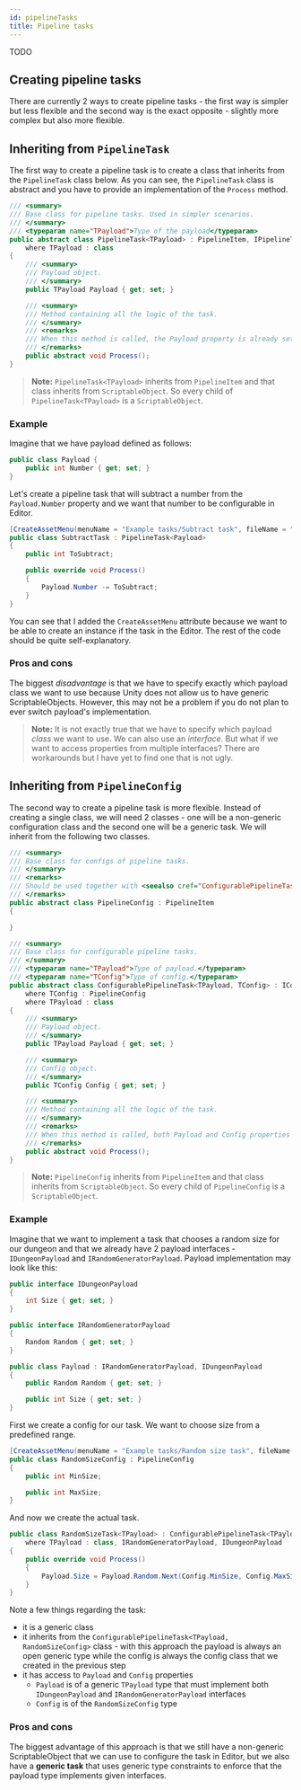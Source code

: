 ```yaml
---
id: pipelineTasks
title: Pipeline tasks
---
```


TODO

## Creating pipeline tasks
There are currently 2 ways to create pipeline tasks - the first way is simpler but less flexible and the second way is the exact opposite - slightly more complex but also more flexible.

## Inheriting from `PipelineTask`

The first way to create a pipeline task is to create a class that inherits from the `PipelineTask` class below. As you can see, the `PipelineTask` class is abstract and you have to provide an implementation of the `Process` method.

```csharp
/// <summary>
/// Base class for pipeline tasks. Used in simpler scenarios.
/// </summary>
/// <typeparam name="TPayload">Type of the payload</typeparam>
public abstract class PipelineTask<TPayload> : PipelineItem, IPipelineTask<TPayload> 
    where TPayload : class
{
    /// <summary>
    /// Payload object.
    /// </summary>
    public TPayload Payload { get; set; }

    /// <summary>
    /// Method containing all the logic of the task.
    /// </summary>
    /// <remarks>
    /// When this method is called, the Payload property is already set.
    /// </remarks>
    public abstract void Process();
}
```

> **Note:** `PipelineTask<TPayload>` inherits from `PipelineItem` and that class inherits from `ScriptableObject`. So every child of `PipelineTask<TPayload>` is a `ScriptableObject`.

### Example

Imagine that we have payload defined as follows:

```csharp
public class Payload {
    public int Number { get; set; }
}
```

Let's create a pipeline task that will subtract a number from the `Payload.Number` property and we want that number to be configurable in Editor.

```csharp
[CreateAssetMenu(menuName = "Example tasks/Subtract task", fileName = "SubtractTask")]
public class SubtractTask : PipelineTask<Payload>
{
    public int ToSubtract;

    public override void Process()
    {
        Payload.Number -= ToSubtract;
    }
}
```

You can see that I added the `CreateAssetMenu` attribute because we want to be able to create an instance if the task in the Editor. The rest of the code should be quite self-explanatory.

### Pros and cons

The biggest *disadvantage* is that we have to specify exactly which payload class we want to use because Unity does not allow us to have generic ScriptableObjects. However, this may not be a problem if you do not plan to ever switch payload's implementation.

> **Note:** It is not exactly true that we have to specify which payload *class* we want to use. We can also use an *interface*. But what if we want to access properties from multiple interfaces? There are workarounds but I have yet to find one that is not ugly.

## Inheriting from `PipelineConfig`

The second way to create a pipeline task is more flexible. Instead of creating a single class, we will need 2 classes - one will be a non-generic configuration class and the second one will be a generic task. We will inherit from the following two classes.

```csharp
/// <summary>
/// Base class for configs of pipeline tasks.
/// </summary>
/// <remarks>
/// Should be used together with <seealso cref="ConfigurablePipelineTask{TPayload,TConfig}"/>.
/// </remarks>
public abstract class PipelineConfig : PipelineItem
{

}
```

```csharp
/// <summary>
/// Base class for configurable pipeline tasks.
/// </summary>
/// <typeparam name="TPayload">Type of payload.</typeparam>
/// <typeparam name="TConfig">Type of config.</typeparam>
public abstract class ConfigurablePipelineTask<TPayload, TConfig> : IConfigurablePipelineTask<TPayload, TConfig> 
    where TConfig : PipelineConfig 
    where TPayload : class
{
    /// <summary>
    /// Payload object.
    /// </summary>
    public TPayload Payload { get; set; }

    /// <summary>
    /// Config object.
    /// </summary>
    public TConfig Config { get; set; }

    /// <summary>
    /// Method containing all the logic of the task.
    /// </summary>
    /// <remarks>
    /// When this method is called, both Payload and Config properties are already set.
    /// </remarks>
    public abstract void Process();
}
```

> **Note:** `PipelineConfig` inherits from `PipelineItem` and that class inherits from `ScriptableObject`. So every child of `PipelineConfig` is a `ScriptableObject`.

### Example

Imagine that we want to implement a task that chooses a random size for our dungeon and that we already have 2 payload interfaces - `IDungeonPayload` and `IRandomGeneratorPayload`. Payload implementation may look like this:

```csharp
public interface IDungeonPayload
{
    int Size { get; set; }
}

public interface IRandomGeneratorPayload
{
    Random Random { get; set; }
}

public class Payload : IRandomGeneratorPayload, IDungeonPayload
{
    public Random Random { get; set; }

    public int Size { get; set; }
}
```

First we create a config for our task. We want to choose size from a predefined range.

```csharp
[CreateAssetMenu(menuName = "Example tasks/Random size task", fileName = "RandomSizeTask")]
public class RandomSizeConfig : PipelineConfig
{
    public int MinSize;

    public int MaxSize;
}
```

And now we create the actual task.

```csharp
public class RandomSizeTask<TPayload> : ConfigurablePipelineTask<TPayload, RandomSizeConfig> 
    where TPayload : class, IRandomGeneratorPayload, IDungeonPayload
{
    public override void Process()
    {
        Payload.Size = Payload.Random.Next(Config.MinSize, Config.MaxSize);
    }
}
```

Note a few things regarding the task:
- it is a generic class
- it inherits from the `ConfigurablePipelineTask<TPayload, RandomSizeConfig>` class - with this approach the payload is always an open generic type while the config is always the config class that we created in the previous step
- it has access to `Payload` and `Config` properties
    - `Payload` is of a generic `TPayload` type that must implement both `IDungeonPayload` and `IRandomGeneratorPayload` interfaces
    - `Config` is of the `RandomSizeConfig` type

### Pros and cons

The biggest advantage of this approach is that we still have a non-generic ScriptableObject that we can use to configure the task in Editor, but we also have a **generic task** that uses generic type constraints to enforce that the payload type implements given interfaces.